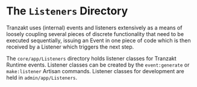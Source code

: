 # The `Listeners` Directory
Tranzakt uses (internal) events and listeners extensively as a means of loosely coupling
several pieces of discrete functionality that need to be executed sequentially,
issuing an Event in one piece of code which is then received by a Listener
which triggers the next step.

The `core/app/Listeners` directory holds listener classes for Tranzakt Runtime events.
Listener classes can be created by the `event:generate` or `make:listener` Artisan commands.
Listener classes for development are held in `admin/app/Listeners`.
